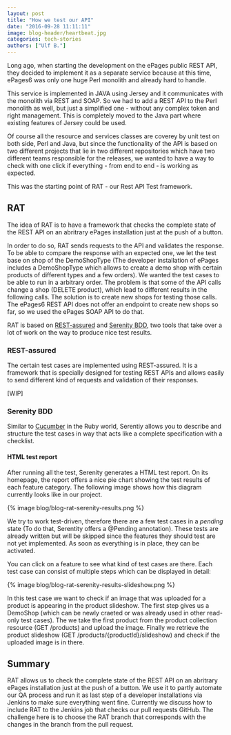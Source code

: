 ```yaml
---
layout: post
title: "How we test our API"
date: "2016-09-28 11:11:11"
image: blog-header/heartbeat.jpg
categories: tech-stories
authors: ["Ulf B."]
---
```


Long ago, when starting the development on the ePages public REST API, they decided to
implement it as a separate service because
at this time, ePages6 was only one huge Perl monolith and already hard to handle.

This service is implemented in JAVA using Jersey and it communicates with the monolith via REST and SOAP.
So we had to add a REST API to the Perl monolith as well, but just a simplified one - without any complex token and right management.
This is completely moved to the Java part where existing features of Jersey could be used.

Of course all the resource and services classes are coverey by unit test on both side, Perl and Java, but
since the functionality of the API is based on two different projects that lie in two different repositories
which have two different teams responsible for the releases,
we wanted to have a way to check with one click if everything - from end to end - is working as expected.

This was the starting point of RAT - our Rest API Test framework.

## RAT

The idea of RAT is to have a framework that checks the complete state of the REST API on an abritrary ePages installation just at the push of a button.

In order to do so, RAT sends requests to the API and validates the response.
To be able to compare the response with an expected one, we let the test base on shop of the DemoShopType
(The developer installation of ePages includes a DemoShopType which allows to create a demo shop with certain products of different types and a few orders).
We wanted the test cases to be able to run in a arbitrary order. The problem is that some of the API calls change a shop (DELETE product),
which lead to different results in the following calls. The solution is to create new shops for testing those calls.
The ePages6 REST API does not offer an endpoint to create new shops so far, so we used the ePages SOAP API to do that.

RAT is based on [REST-assured](http://rest-assured.io/) and [Serenity BDD](http://www.thucydides.info), two tools that take over a lot of work on the way to produce nice test results.

### REST-assured

The certain test cases are implemented using REST-assured. It is a framework that is specially designed for testing REST APIs and allows easily to send different kind of requests and validation of their responses.

[WIP]

### Serenity BDD

Similar to [Cucumber](https://cucumber.io/) in the Ruby world,
Serentiy allows you to describe and structure the test cases in way that acts like a complete specification with a checklist.

#### HTML test report

After running all the test, Serenity generates a HTML test report. On its homepage, the report offers a nice pie chart showing the test results of each feature category. The following image shows how this diagram currently looks like in our project.

{% image blog/blog-rat-serenity-results.png %}

We try to work test-driven, therefore there are a few test cases in a *pending* state (To do that, Serentity offers a @Pending annotation).
These tests are already written but will be skipped since the features they should test are not yet implemented. As soon as everything is in place, they can be activated.

You can click on a feature to see what kind of test cases are there. Each test case can consist of multiple steps which can be displayed in detail:

{% image blog/blog-rat-serenity-results-slideshow.png %}

In this test case we want to check if an image that was uploaded for a product is appearing in the product slideshow. The first step gives us a DemoShop (which can be newly craeted or was already used in other read-only test cases). The we take the first product from the product collection resource (GET /products) and upload the image. Finally we retrieve the product slideshow (GET /products/{productId}/slideshow) and check if the uploaded image is in there.



## Summary

RAT allows us to check the complete state of the REST API on an abritrary ePages installation just at the push of a button. We use it to partly automate our QA process and run it as last step of a developer installations via Jenkins to make sure everything went fine. Currently we discuss how to include RAT to the Jenkins job that checks our pull requests GitHub. The challenge here is to choose the RAT branch that corresponds with the changes in the branch from the pull request.
